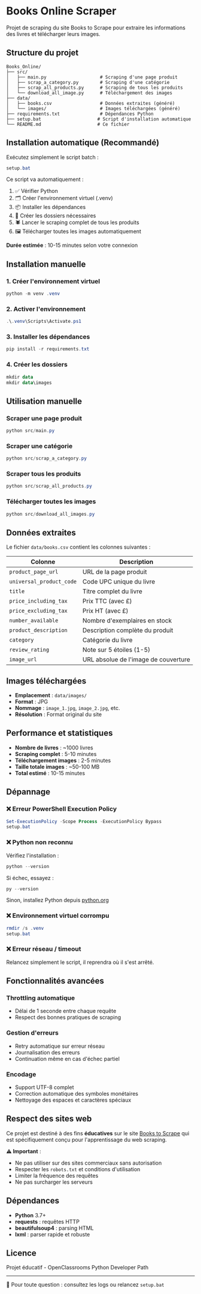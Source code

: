 # Books Online Scraper

Projet de scraping du site Books to Scrape pour extraire les informations des livres et télécharger leurs images.

## Structure du projet

```
Books_Online/
├── src/
│   ├── main.py                    # Scraping d'une page produit
│   ├── scrap_a_category.py        # Scraping d'une catégorie
│   ├── scrap_all_products.py      # Scraping de tous les produits
│   └── download_all_image.py      # Téléchargement des images
├── data/
│   ├── books.csv                  # Données extraites (généré)
│   └── images/                    # Images téléchargées (généré)
├── requirements.txt               # Dépendances Python
├── setup.bat                     # Script d'installation automatique
└── README.md                     # Ce fichier
```

## Installation automatique (Recommandé)

Exécutez simplement le script batch :
```powershell
setup.bat
```

Ce script va automatiquement :
1. ✅ Vérifier Python
2. 🗂️ Créer l'environnement virtuel (.venv)
3. 📦 Installer les dépendances
4. 📁 Créer les dossiers nécessaires
5. 🕷️ Lancer le scraping complet de tous les produits
6. 🖼️ Télécharger toutes les images automatiquement

**Durée estimée** : 10-15 minutes selon votre connexion

## Installation manuelle

### 1. Créer l'environnement virtuel
```powershell
python -m venv .venv
```

### 2. Activer l'environnement
```powershell
.\.venv\Scripts\Activate.ps1
```

### 3. Installer les dépendances
```powershell
pip install -r requirements.txt
```

### 4. Créer les dossiers
```powershell
mkdir data
mkdir data\images
```

## Utilisation manuelle

### Scraper une page produit
```powershell
python src/main.py
```

### Scraper une catégorie
```powershell
python src/scrap_a_category.py
```

### Scraper tous les produits
```powershell
python src/scrap_all_products.py
```

### Télécharger toutes les images
```powershell
python src/download_all_images.py
```

## Données extraites

Le fichier `data/books.csv` contient les colonnes suivantes :

| Colonne | Description |
|---------|-------------|
| `product_page_url` | URL de la page produit |
| `universal_product_code` | Code UPC unique du livre |
| `title` | Titre complet du livre |
| `price_including_tax` | Prix TTC (avec £) |
| `price_excluding_tax` | Prix HT (avec £) |
| `number_available` | Nombre d'exemplaires en stock |
| `product_description` | Description complète du produit |
| `category` | Catégorie du livre |
| `review_rating` | Note sur 5 étoiles (1-5) |
| `image_url` | URL absolue de l'image de couverture |

## Images téléchargées

- **Emplacement** : `data/images/`
- **Format** : JPG
- **Nommage** : `image_1.jpg`, `image_2.jpg`, etc.
- **Résolution** : Format original du site

## Performance et statistiques

- **Nombre de livres** : ~1000 livres
- **Scraping complet** : 5-10 minutes
- **Téléchargement images** : 2-5 minutes  
- **Taille totale images** : ~50-100 MB
- **Total estimé** : 10-15 minutes

## Dépannage

### ❌ Erreur PowerShell Execution Policy
```powershell
Set-ExecutionPolicy -Scope Process -ExecutionPolicy Bypass
setup.bat
```

### ❌ Python non reconnu
Vérifiez l'installation :
```powershell
python --version
```
Si échec, essayez :
```powershell
py --version
```
Sinon, installez Python depuis [python.org](https://www.python.org/downloads/)

### ❌ Environnement virtuel corrompu
```powershell
rmdir /s .venv
setup.bat
```

### ❌ Erreur réseau / timeout
Relancez simplement le script, il reprendra où il s'est arrêté.

## Fonctionnalités avancées

### Throttling automatique
- Délai de 1 seconde entre chaque requête
- Respect des bonnes pratiques de scraping

### Gestion d'erreurs
- Retry automatique sur erreur réseau
- Journalisation des erreurs
- Continuation même en cas d'échec partiel

### Encodage
- Support UTF-8 complet
- Correction automatique des symboles monétaires
- Nettoyage des espaces et caractères spéciaux

## Respect des sites web

Ce projet est destiné à des fins **éducatives** sur le site [Books to Scrape](http://books.toscrape.com/) qui est spécifiquement conçu pour l'apprentissage du web scraping.

**⚠️ Important** : 
- Ne pas utiliser sur des sites commerciaux sans autorisation
- Respecter les `robots.txt` et conditions d'utilisation
- Limiter la fréquence des requêtes
- Ne pas surcharger les serveurs

## Dépendances

- **Python** 3.7+
- **requests** : requêtes HTTP
- **beautifulsoup4** : parsing HTML  
- **lxml** : parser rapide et robuste

## Licence

Projet éducatif - OpenClassrooms Python Developer Path

---

📧 Pour toute question : consultez les logs ou relancez `setup.bat`